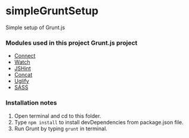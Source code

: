 simpleGruntSetup
================

Simple setup of Grunt.js

### Modules used in this project Grunt.js project
- [Connect](https://github.com/gruntjs/grunt-contrib-connect)
- [Watch](https://github.com/gruntjs/grunt-contrib-watch)
- [JSHint](https://github.com/gruntjs/grunt-contrib-jshint)
- [Concat](https://github.com/gruntjs/grunt-contrib-concat)
- [Uglify](https://github.com/gruntjs/grunt-contrib-uglify)
- [SASS](https://github.com/gruntjs/grunt-contrib-sass)

### Installation notes

1. Open terminal and cd to this folder.
2. Type `npm install` to install devDependencies from package.json file.
3. Run Grunt by typing `grunt` in terminal.
